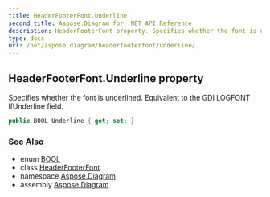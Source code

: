 ```yaml
---
title: HeaderFooterFont.Underline
second_title: Aspose.Diagram for .NET API Reference
description: HeaderFooterFont property. Specifies whether the font is underlined. Equivalent to the GDI LOGFONT lfUnderline field
type: docs
url: /net/aspose.diagram/headerfooterfont/underline/
---
```

## HeaderFooterFont.Underline property

Specifies whether the font is underlined. Equivalent to the GDI LOGFONT lfUnderline field.

```csharp
public BOOL Underline { get; set; }
```

### See Also

* enum [BOOL](../../bool/)
* class [HeaderFooterFont](../)
* namespace [Aspose.Diagram](../../headerfooterfont/)
* assembly [Aspose.Diagram](../../../)


